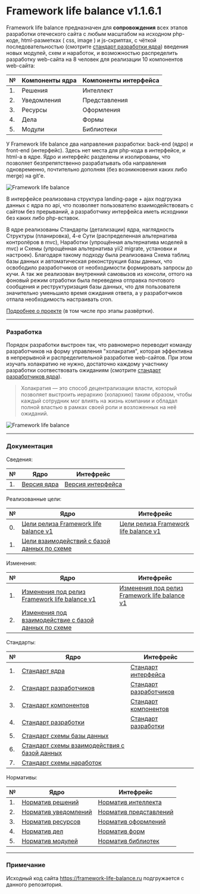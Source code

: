 # Framework life balance v1.1.6.1

Framework life balance предназначен для **сопровождения** всех этапов разработки отеческого сайта с любым масштабом на исходном php-коде, html-разметках ( css, image ) и js-скриптах, с чёткой последовательностью (смотрите <a target="_blank" href="/Компоненты ядра/1.Решения/Стандарты/Основа/4.Стандарт разработки.md">стандарт разработки ядра</a>) введения новых модулей, схем и наработок, и возможностью распределить разработку web-сайта на 8 человек для реализации 10 компонентов web-сайта:

| № | Компоненты ядра | Компоненты интерфейса
 ------------- |  ------------- | ------------- | 
| 1. | Решения | Интеллект
| 2. | Уведомления | Представления
| 3. | Ресурсы | Оформления
| 4. | Дела | Формы
| 5. | Модули | Библиотеки

У Framework life balance два направления разработки: back-end (ядро) и front-end (интерфейс). Здесь нет места для php-кода в интерфейсе, и html-а в ядре. Ядро и интерфейс разделены и изолированы, что позволяет безпрепятственно разрабатывать оба направления одновременно, почтительно дополняя (без возникновения каких либо merge) на git'e.

![Framework life balance](https://framework-life-balance.ru/Компоненты%20интерфейса/2.Представления/Картинки/slider/slide1_bg.jpg)

В интерфейсе реализована структура landing-page + ajax подгрузка данных с ядра по api, что позволяет пользователю взаимодействовать с сайтом без прерываний, а разработчику интерфейса иметь исходники без каких либо php-вставок.

В ядре реализованы Стандарты (детализации) ядра, наглядность Структуры (планировка), 4-е Сути (распределенная альтернатива контролёров в mvc), Наработки (упрощённая альтернатива моделей в mvc) и Схемы (упрощённая альтернатива yii2 migrate, установки и настроек). Благодаря такому подходу была реализована Схема таблиц базы данных и автоматическая реконструкция базы данных, что освободило разработчиков от необходимости формировать запросы до кучи. А так же реализован внутренний самовызов из консоли, оттого на фоновый режим отработки была переведена отправка почтового сообщения и реструктуризация базы данных, что для пользователя значительно уменьшило время ожидания ответа, а у разработчиков отпала необходимость настраивать cron.

<a target="_blank" href="https://framework-life-balance.ru/#about">Подробнее о проекте</a> (в том числе про этапы развёртки).


<hr>

### Разработка

Порядок разработки выстроен так, что равномерно переводит команду разработчиков на форму управления "холакратия", которая эффективна в непрерывной и распределительной разработке web-сайтов. При этом изучать холакратию не нужно, достаточно каждому участнику разработки соотвествовать ожиданиям (смотрите <a target="_blank" href="/Компоненты ядра/1.Решения/Стандарты/Основа/2.Стандарт разработчиков.md">стандарт разработчиков ядра</a>).

> Холакратия — это способ децентрализации власти, который позволяет выстроить иерархию (холархию) таким образом, чтобы каждый сотрудник мог влиять на жизнь компании и обладал полной властью в рамках своей роли и возложенных на неё ожиданий.


![Framework life balance](https://framework-life-balance.ru/Компоненты%20интерфейса/2.Представления/Картинки/illustrators/4values.jpg)

<hr>

### Документация

Сведения:

| № | Ядро | Интефрейс
 ------------- | ------------- | ------------- | 
| 1.| <a target="_blank" href="/Компоненты ядра/4.Дела/Сведения/Версия ядра.md">Версия ядра</a> | <a target="_blank" href="/Компоненты интерфейса/4.Формы/Сведения/Версия интерфейса.md">Версия интерфейса</a> 


Реализованные цели:

| № | Ядро | Интефрейс
 ------------- | ------------- | ------------- | 
| 0. | <a target="_blank" href="/Компоненты ядра/1.Решения/Цели/0.Цели релиза Framework life balance v1.md">Цели релиза Framework life balance v1</a> | <a target="_blank" href="/Компоненты интерфейса/1.Интеллект/Цели/0.Цели релиза Framework life balance v1.md">Цели релиза Framework life balance v1</a>
| 1. | <a target="_blank" href="/Компоненты ядра/1.Решения/Цели/1.Цели взаимодействий с базой данных по схеме.md">Цели взаимодействий с базой данных по схеме</a> | 

Изменения:

| № | Ядро | Интефрейс
 ------------- | ------------- | ------------- | 
| 1. | <a target="_blank" href="/Компоненты ядра/4.Дела/Изменения/1.Изменения под релиз Framework life balance v1.md">Изменения под релиз Framework life balance v1</a> | <a target="_blank" href="/Компоненты интерфейса/4.Формы/Изменения/1.Изменения под релиз Framework life balance v1.md">Изменения под релиз Framework life balance v1</a>
| 2. | <a target="_blank" href="/Компоненты ядра/4.Дела/Изменения/2.Изменения под взаимодействие с базой данных по схеме.md">Изменения под взаимодействие с базой данных по схеме</a> | 

Стандарты:

| № | Ядро | Интефрейс
 ------------- | ------------- | ------------- | 
| 1. | <a target="_blank" href="/Компоненты ядра/1.Решения/Стандарты/Основа/1.Стандарт ядра.md">Стандарт ядра</a> | <a target="_blank" href="/Компоненты интерфейса/1.Интеллект/Стандарты/Основа/1.Стандарт интерфейса.md">Стандарт интерфейса</a>
| 2. | <a target="_blank" href="/Компоненты ядра/1.Решения/Стандарты/Основа/2.Стандарт разработчиков.md">Стандарт разработчиков</a> | <a target="_blank" href="/Компоненты интерфейса/1.Интеллект/Стандарты/Основа/2.Стандарт разработчиков.md">Стандарт разработчиков</a>
| 3. | <a target="_blank" href="/Компоненты ядра/1.Решения/Стандарты/Основа/3.Стандарт компонентов.md">Стандарт компонентов</a> | <a target="_blank" href="/Компоненты интерфейса/1.Интеллект/Стандарты/Основа/3.Стандарт компонентов.md">Стандарт компонентов</a>
| 4. | <a target="_blank" href="/Компоненты ядра/1.Решения/Стандарты/Основа/4.Стандарт разработки.md">Стандарт разработки</a> | <a target="_blank" href="/Компоненты интерфейса/1.Интеллект/Стандарты/Основа/4.Стандарт разработки.md">Стандарт разработки</a>
| 5. | <a target="_blank" href="/Компоненты ядра/1.Решения/Стандарты/Схемы/Стандарт схемы базы данных.md">Стандарт схемы базы данных</a> |   
| 6. | <a target="_blank" href="/Компоненты ядра/1.Решения/Стандарты/Схемы/Стандарт схемы взаимодействия с базой данных.md">Стандарт схемы взаимодействия с базой данных</a> |  
| 7. | <a target="_blank" href="/Компоненты ядра/1.Решения/Стандарты/Схемы/Стандарт схемы наработок.md">Стандарт схемы наработок</a> |  

Нормативы:

| № | Ядро | Интефрейс
 ------------- | ------------- | ------------- | 
| 1. | <a target="_blank" href="/Компоненты ядра/3.Ресурсы/Нормативы/1.Норматив решений.md">Норматив решений</a> | <a target="_blank" href="/Компоненты интерфейса/3.Оформления/Нормативы/1.Норматив интеллекта.md">Норматив интеллекта</a>
| 2. | <a target="_blank" href="/Компоненты ядра/3.Ресурсы/Нормативы/2.Норматив уведомлений.md">Норматив уведомлений</a> | <a target="_blank" href="/Компоненты интерфейса/3.Оформления/Нормативы/2.Норматив представлений.md">Норматив представлений</a>
| 3. | <a target="_blank" href="/Компоненты ядра/3.Ресурсы/Нормативы/3.Норматив ресурсов.md">Норматив ресурсов</a> | <a target="_blank" href="/Компоненты интерфейса/3.Оформления/Нормативы/3.Норматив оформлений.md">Норматив оформлений</a>
| 4. | <a target="_blank" href="/Компоненты ядра/3.Ресурсы/Нормативы/4.Норматив дел.md">Норматив дел</a> | <a target="_blank" href="/Компоненты интерфейса/3.Оформления/Нормативы/4.Норматив форм.md">Норматив форм</a>
| 5. | <a target="_blank" href="/Компоненты ядра/3.Ресурсы/Нормативы/5.Норматив модулей.md">Норматив модулей</a> | <a target="_blank" href="/Компоненты интерфейса/3.Оформления/Нормативы/5.Норматив библиотек.md">Норматив библиотек</a>

<hr>

### Примечание

Исходный код сайта https://framework-life-balance.ru подгружается с данного репозитория.
